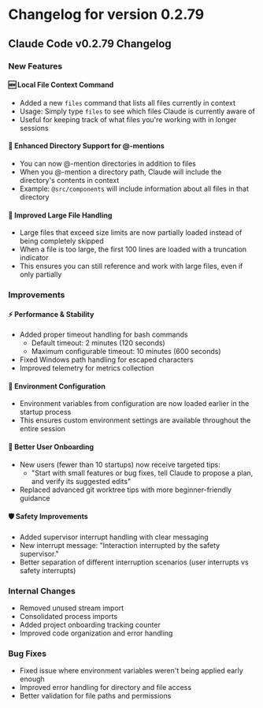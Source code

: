 # Changelog for version 0.2.79

## Claude Code v0.2.79 Changelog

### New Features

#### 🆕 Local File Context Command
- Added a new `files` command that lists all files currently in context
- Usage: Simply type `files` to see which files Claude is currently aware of
- Useful for keeping track of what files you're working with in longer sessions

#### 📁 Enhanced Directory Support for @-mentions
- You can now @-mention directories in addition to files
- When you @-mention a directory path, Claude will include the directory's contents in context
- Example: `@src/components` will include information about all files in that directory

#### 📄 Improved Large File Handling
- Large files that exceed size limits are now partially loaded instead of being completely skipped
- When a file is too large, the first 100 lines are loaded with a truncation indicator
- This ensures you can still reference and work with large files, even if only partially

### Improvements

#### ⚡ Performance & Stability
- Added proper timeout handling for bash commands
  - Default timeout: 2 minutes (120 seconds)
  - Maximum configurable timeout: 10 minutes (600 seconds)
- Fixed Windows path handling for escaped characters
- Improved telemetry for metrics collection

#### 🔧 Environment Configuration
- Environment variables from configuration are now loaded earlier in the startup process
- This ensures custom environment settings are available throughout the entire session

#### 🎯 Better User Onboarding
- New users (fewer than 10 startups) now receive targeted tips:
  - "Start with small features or bug fixes, tell Claude to propose a plan, and verify its suggested edits"
- Replaced advanced git worktree tips with more beginner-friendly guidance

#### 🛡️ Safety Improvements
- Added supervisor interrupt handling with clear messaging
- New interrupt message: "Interaction interrupted by the safety supervisor."
- Better separation of different interruption scenarios (user interrupts vs safety interrupts)

### Internal Changes

- Removed unused stream import
- Consolidated process imports
- Added project onboarding tracking counter
- Improved code organization and error handling

### Bug Fixes

- Fixed issue where environment variables weren't being applied early enough
- Improved error handling for directory and file access
- Better validation for file paths and permissions
